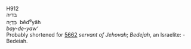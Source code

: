 H912  
בּדיה  
בֵּדְיָה ‎ bêd<sup>e</sup>yâh  
*bay-de-yaw‘*  
Probably shortened for [5662](h5662) *servant* *of* *Jehovah*;
*Bedejah*, an Israelite: - Bedeiah.  
